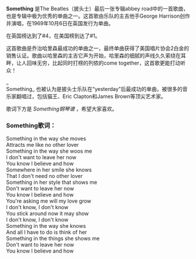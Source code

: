 

**Something** 是The Beatles（披头士）最后一张专辑abbey
road中的一首歌曲，也是专辑中极为优秀的单曲之一。这首歌由乐队的主吉他手George Harrison创作并演唱，在1969年10月6日在英国发行为单曲。

  
在英国榜达到了#4，在美国榜到达了#1。

  
这首歌曲是乔治哈里森最成功的单曲之一，最终单曲获得了美国唱片协会2白金的销售认证。歌曲以哈里森的主吉它声为开始，哈里森的细腻的声线久久萦绕在耳畔，让人回味无穷，比起同时打榜的列侬的come
together，这首歌更能打动听众！

_  
Something_ 也被认为是披头士乐队在“yesterday”后最成功的单曲，被很多的音乐家翻唱过，包括猫王、Eric Clapton和James
Brown等顶尖艺术家。

  
歌词下方是 _Something钢琴谱_ ，希望大家喜欢。

### Something歌词：

Something in the way she moves  
Attracts me like no other lover  
Something in the way she woos me  
I don't want to leave her now  
You know I believe and how  
Somewhere in her smile she knows  
That I don't need no other lover  
Something in her style that shows me  
Don't want to leave her now  
You know I believe and how  
You're asking me will my love grow  
I don't know, I don't know  
You stick around now it may show  
I don't know, I don't know  
Something in the way she knows  
And all I have to do is think of her  
Something in the things she shows me  
Don't want to leave her now  
You know I believe and how

